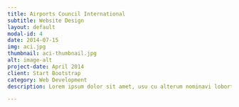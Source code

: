 ```yaml
---
title: Airports Council International
subtitle: Website Design
layout: default
modal-id: 4
date: 2014-07-15
img: aci.jpg
thumbnail: aci-thumbnail.jpg
alt: image-alt
project-date: April 2014
client: Start Bootstrap
category: Web Development
description: Lorem ipsum dolor sit amet, usu cu alterum nominavi lobortis. At duo novum diceret. Tantas apeirian vix et, usu sanctus postulant inciderint ut, populo diceret necessitatibus in vim. Cu eum dicam feugiat noluisse.

---
```

